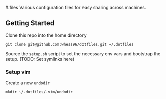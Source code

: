 #.files
Various configuration files for easy sharing across machines.

## Getting Started
Clone this repo into the home directory
```
git clone git@github.com:whess96/dotfiles.git ~/.dotfiles
```
Source the `setup.sh` script to set the necessary env vars and bootstrap the setup.
(TODO: Set symlinks here)

### Setup vim
Create a new `undodir`
```
mkdir ~/.dotfiles/.vim/undodir
```
